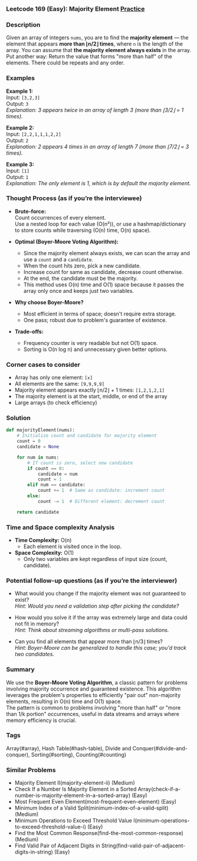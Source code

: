 ### Leetcode 169 (Easy): Majority Element [Practice](https://leetcode.com/problems/majority-element)

### Description  
Given an array of integers `nums`, you are to find the **majority element** — the element that appears **more than ⌊n/2⌋ times**, where `n` is the length of the array. You can assume that **the majority element always exists** in the array.  
Put another way: Return the value that forms "more than half" of the elements. There could be repeats and any order.

### Examples  

**Example 1:**  
Input: `[3,2,3]`  
Output: `3`  
*Explanation: 3 appears twice in an array of length 3 (more than ⌊3/2⌋ = 1 times).*

**Example 2:**  
Input: `[2,2,1,1,1,2,2]`  
Output: `2`  
*Explanation: 2 appears 4 times in an array of length 7 (more than ⌊7/2⌋ = 3 times).*

**Example 3:**  
Input: `[1]`  
Output: `1`  
*Explanation: The only element is 1, which is by default the majority element.*

### Thought Process (as if you’re the interviewee)  

- **Brute-force:**  
  Count occurrences of every element.  
  Use a nested loop for each value (O(n²)), or use a hashmap/dictionary to store counts while traversing (O(n) time, O(n) space).

- **Optimal (Boyer-Moore Voting Algorithm):**  
  - Since the majority element always exists, we can scan the array and use a `count` and a `candidate`.  
  - When the count hits zero, pick a new candidate.  
  - Increase count for same as candidate, decrease count otherwise.  
  - At the end, the candidate must be the majority.  
  - This method uses O(n) time and O(1) space because it passes the array only once and keeps just two variables.

- **Why choose Boyer-Moore?**  
  - Most efficient in terms of space; doesn't require extra storage.
  - One pass; robust due to problem's guarantee of existence.

- **Trade-offs:**  
  - Frequency counter is very readable but not O(1) space.
  - Sorting is O(n log n) and unnecessary given better options.

### Corner cases to consider  
- Array has only one element: `[x]`
- All elements are the same: `[9,9,9,9]`
- Majority element appears exactly ⌊n/2⌋ + 1 times: `[1,2,1,2,1]`
- The majority element is at the start, middle, or end of the array
- Large arrays (to check efficiency)

### Solution

```python
def majorityElement(nums):
    # Initialize count and candidate for majority element
    count = 0
    candidate = None

    for num in nums:
        # If count is zero, select new candidate
        if count == 0:
            candidate = num
            count = 1
        elif num == candidate:
            count += 1  # Same as candidate: increment count
        else:
            count -= 1  # Different element: decrement count

    return candidate
```

### Time and Space complexity Analysis  

- **Time Complexity:** O(n)
  - Each element is visited once in the loop.
- **Space Complexity:** O(1)
  - Only two variables are kept regardless of input size (count, candidate).

### Potential follow-up questions (as if you’re the interviewer)  

- What would you change if the majority element was not guaranteed to exist?  
  *Hint: Would you need a validation step after picking the candidate?*

- How would you solve it if the array was extremely large and data could not fit in memory?  
  *Hint: Think about streaming algorithms or multi-pass solutions.*

- Can you find all elements that appear more than ⌊n/3⌋ times?  
  *Hint: Boyer-Moore can be generalized to handle this case; you'd track two candidates.*

### Summary
We use the **Boyer-Moore Voting Algorithm**, a classic pattern for problems involving majority occurrence and guaranteed existence. This algorithm leverages the problem's properties to efficiently "pair out" non-majority elements, resulting in O(n) time and O(1) space.  
The pattern is common to problems involving "more than half" or "more than 1/k portion" occurrences, useful in data streams and arrays where memory efficiency is crucial.

### Tags
Array(#array), Hash Table(#hash-table), Divide and Conquer(#divide-and-conquer), Sorting(#sorting), Counting(#counting)

### Similar Problems
- Majority Element II(majority-element-ii) (Medium)
- Check If a Number Is Majority Element in a Sorted Array(check-if-a-number-is-majority-element-in-a-sorted-array) (Easy)
- Most Frequent Even Element(most-frequent-even-element) (Easy)
- Minimum Index of a Valid Split(minimum-index-of-a-valid-split) (Medium)
- Minimum Operations to Exceed Threshold Value I(minimum-operations-to-exceed-threshold-value-i) (Easy)
- Find the Most Common Response(find-the-most-common-response) (Medium)
- Find Valid Pair of Adjacent Digits in String(find-valid-pair-of-adjacent-digits-in-string) (Easy)